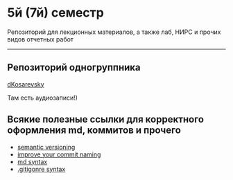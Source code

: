 # 5й (7й) семестр

Репозиторий для лекционных материалов, а также лаб, НИРС и прочих видов отчетных работ

---

## Репозиторий одногруппника

[dKosarevsky](https://github.com/dKosarevsky/iu7)

Там есть аудиозаписи!)

## Всякие полезные ссылки для корректного оформления md, коммитов и прочего

- [semantic versioning][4]
- [improve your commit naming][1]
- [md syntax][2]
- [.gitigonre syntax][3]

[1]:https://gist.github.com/joshbuchea/6f47e86d2510bce28f8e7f42ae84c716
[2]:https://www.markdownguide.org/basic-syntax/
[3]:https://git-scm.com/docs/gitignore
[4]:https://semver.org/#summary
